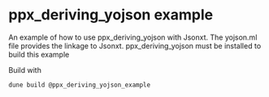 # ppx\_deriving\_yojson example

An example of how to use ppx\_deriving\_yojson with Jsonxt. The yojson.ml
file provides the linkage to Jsonxt. ppx\_deriving\_yojson must be installed
to build this example

Build with
```
dune build @ppx_deriving_yojson_example
```
